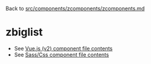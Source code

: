 Back to [src/components/zcomponents/zcomponents.md](../../zcomponents.md)

# zbiglist

 - See [Vue.js (v2) component file contents](./zbiglist.vue)
 - See [Sass/Css component file contents](./zbiglist.scss)
